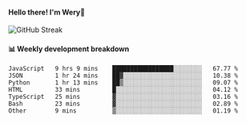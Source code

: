 #### Hello there! I'm Wery👋


![GitHub Streak](https://github-readme-streak-stats.herokuapp.com/?user=weryzebra-yue&theme=swift&hide_border=false&include_all_commits=true)



#### 📊 Weekly development breakdown
<!--START_SECTION:waka-->

```text
JavaScript   9 hrs 9 mins    █████████████████░░░░░░░░   67.77 %
JSON         1 hr 24 mins    ██▓░░░░░░░░░░░░░░░░░░░░░░   10.38 %
Python       1 hr 13 mins    ██▒░░░░░░░░░░░░░░░░░░░░░░   09.07 %
HTML         33 mins         █░░░░░░░░░░░░░░░░░░░░░░░░   04.12 %
TypeScript   25 mins         ▓░░░░░░░░░░░░░░░░░░░░░░░░   03.16 %
Bash         23 mins         ▓░░░░░░░░░░░░░░░░░░░░░░░░   02.89 %
Other        9 mins          ▒░░░░░░░░░░░░░░░░░░░░░░░░   01.19 %
```

<!--END_SECTION:waka-->

